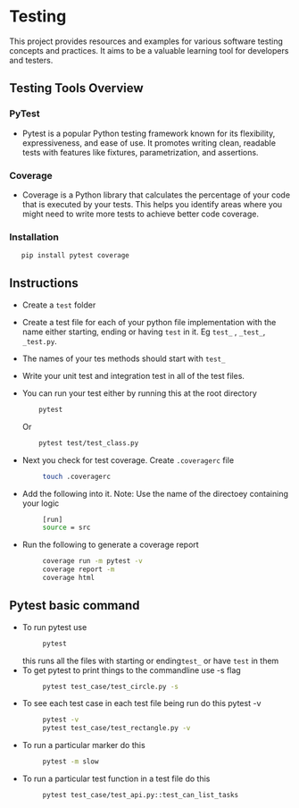 # Testing
This project provides resources and examples for various software testing concepts and practices. It aims to be a valuable learning tool for developers and testers.

## Testing Tools Overview

### PyTest

- Pytest is a popular Python testing framework known for its flexibility, expressiveness, and ease of use. It promotes writing clean, readable tests with features like fixtures, parametrization, and assertions.

### Coverage

- Coverage is a Python library that calculates the percentage of your code that is executed by your tests. This helps you identify areas where you might need to write more tests to achieve better code coverage.

### Installation
 ```bash
    pip install pytest coverage
 ```

## Instructions
- Create a `test` folder
- Create a test file for each of your python file implementation with the name either starting, ending or having `test` in it. Eg `test_` , `_test_`, `_test.py`.
- The names of your tes methods should start with `test_`
- Write your unit test and integration test in all of the test files.
- You can run your test either by running this at the root directory
    ```bash
        pytest
    ```
    
    Or
  
    ```bash
        pytest test/test_class.py
    ```
- Next you check for test coverage. Create `.coveragerc` file
   ```bash
        touch .coveragerc 
   ```
- Add the following into it. Note: Use the name of the directoey containing your logic
   ```bash
        [run]
        source = src 
   ```
- Run the following to generate a coverage report 
   ```bash
        coverage run -m pytest -v                               
        coverage report -m   
        coverage html  
   ```

## Pytest basic command
- To run pytest use
   ```bash
        pytest 
   ```
   this runs all the files with starting or ending`test_` or have `test` in them 
- To get pytest to print things to the commandline use -s flag
   ```bash
        pytest test_case/test_circle.py -s 
   ```
-  To see each test case in each test file being run do this pytest -v
   ```bash
        pytest -v
        pytest test_case/test_rectangle.py -v
   ```
- To run a particular marker do this
   ```bash
        pytest -m slow
   ```
- To run a particular test function in a test file do this
   ```bash
        pytest test_case/test_api.py::test_can_list_tasks 
   ```
